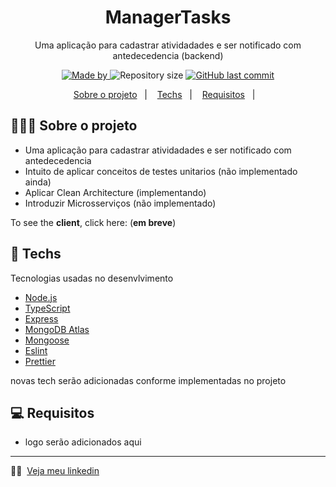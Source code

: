 <h1 align="center">
  ManagerTasks
</h1>

<p align="center">Uma aplicação para cadastrar atividadades e ser notificado com antedecedencia (backend)</p>

<p align="center">
  <a href="https://www.linkedin.com/in/nathan-seixeiro/">
    <img alt="Made by" src="https://img.shields.io/badge/made%20by-Nathan%20Seixeiro-blue">
  </a>
  
  <img alt="Repository size" src="https://img.shields.io/github/repo-size/nathanSeixeiro/ManagerTasks">
  
  <a href="https://github.com/EliasGcf/readme-template/commits/master">
    <img alt="GitHub last commit" src="https://img.shields.io/github/last-commit/nathanSeixeiro/ManagerTasks">
  </a>
</p>

<p align="center">
  <a href="#-sobre-o-projeto">Sobre o projeto</a>&nbsp;&nbsp;&nbsp;|&nbsp;&nbsp;&nbsp;
  <a href="#-techs">Techs</a>&nbsp;&nbsp;&nbsp;|&nbsp;&nbsp;&nbsp;
   <a href="#-requisitos">Requisitos</a>&nbsp;&nbsp;&nbsp;|&nbsp;&nbsp;&nbsp;
 
 <!--- <a href="#-license">Licença</a> -->
</p>

## 👨🏻‍💻 Sobre o projeto

- Uma aplicação para cadastrar atividadades e ser notificado com antedecedencia
- Intuito de aplicar conceitos de testes unitarios (não implementado ainda)
- Aplicar Clean Architecture (implementando)
- Introduzir Microsserviços (não implementado)


To see the **client**, click here: (**em breve**) <!-- [PROJECT_NAME Web](https://github/eliasgcf/readme-template)</br>-->


## 🚀 Techs

Tecnologias usadas no desenvlvimento

- [Node.js](https://nodejs.org/en/)
- [TypeScript](https://www.typescriptlang.org/)
- [Express](https://expressjs.com/pt-br/)
- [MongoDB Atlas](https://www.mongodb.com/atlas/database)
- [Mongoose](https://mongoosejs.com/)
- [Eslint](https://eslint.org/)
- [Prettier](https://prettier.io/)

novas tech serão adicionadas conforme implementadas no projeto

## 💻 Requisitos
- logo serão adicionados aqui

<!--## 📝 License

This project is licensed under the MIT License - see the [LICENSE](LICENSE) file for details.
-->
---

🐱‍🏍 &nbsp;[Veja meu linkedin](https://www.linkedin.com/in/eliasgcf/)
